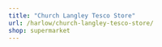 ```yaml
---
title: "Church Langley Tesco Store"
url: /harlow/church-langley-tesco-store/
shop: supermarket
---
```

